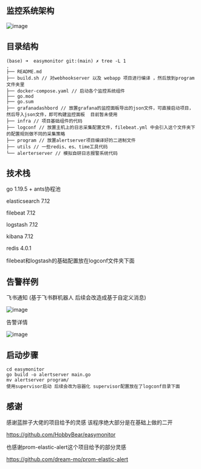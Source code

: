 ## 监控系统架构

![image](https://github.com/yhkkkkk/easymonitor/assets/125347894/4cea2a5b-5f33-483d-a7e2-453502658b1b)

## 目录结构

[](https://github.com/yhkkkkk/easymonitor/tree/main#%E7%9B%AE%E5%BD%95%E7%BB%93%E6%9E%84)

```shell
(base) ➜  easymonitor git:(main) ✗ tree -L 1
.
├── README.md
├── build.sh // 对webhookserver 以及 webapp 项目进行编译 ，然后放到program文件夹里
├── docker-compose.yaml // 启动各个监控系统组件
├── go.mod
├── go.sum
├── grafanadashbord // 放置grafana的监控面板导出的json文件，可直接启动项目，然后导入json文件，即可构建监控面板  目前暂未使用
├── infra // 项目基础组件的代码
├── logconf // 放置主机上的日志采集配置文件，filebeat.yml 中会引入这个文件夹下的配置规则做不同的采集策略
├── program // 放置alertserver项目编译好的二进制文件
├── utils // 一些redis、es、time工具代码
└── alerterserver // 模拟自研日志报警系统代码
```

## 技术栈
go 1.19.5 + ants协程池

elasticsearch 7.12

filebeat 7.12

logstash 7.12

kibana 7.12

redis 4.0.1

filebeat和logstash的基础配置放在logconf文件夹下面

## 告警样例 

飞书通知 (基于飞书群机器人 后续会改造成基于自定义消息)

![image](https://github.com/yhkkkkk/easymonitor/assets/125347894/8df49c70-57e9-4656-887e-3dd4a0761066)

告警详情

![image](https://github.com/yhkkkkk/easymonitor/assets/125347894/55262782-55fa-4fe6-a1e9-dbabc6855c88)

## 启动步骤

[](https://github.com/yhkkkkk/easymonitor/tree/main#%E5%90%AF%E5%8A%A8%E6%AD%A5%E9%AA%A4)

```shell
cd easymonitor
go build -o alertserver main.go
mv alertserver program/
使用supervisor启动 后续会改为容器化 supervisor配置放在了logconf目录下面
```

## 感谢

感谢蓝胖子大佬的项目给予的灵感 该程序绝大部分是在基础上做的二开

https://github.com/HobbyBear/easymonitor

也感谢prom-elastic-alert这个项目给予的部分灵感

https://github.com/dream-mo/prom-elastic-alert

